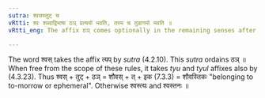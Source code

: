 ```yaml
---
sutra: श्वसस्तुट् च
vRtti: श्वः शब्दाद्विभाषा ठञ् प्रत्ययो भवति, तस्य च तुडागमो भवति ॥
vRtti_eng: The affix ठञ् comes optionally in the remaining senses after the word श्वस् and it takes the augment तुट् ॥

---
```

The word श्वस् takes the affix त्यप् by _sutra_ (4.2.10). This _sutra_ ordains ठञ् ॥ When free from the scope of these rules, it takes _tyu_ and _tyul_ affixes also by (4.3.23). Thus श्वस् + तुट् + ठञ् = शौवस् + त् + इक (7.3.3) = शौवस्तिकः "belonging to to-morrow or ephemeral". Otherwise श्वस्त्यः and श्वस्तनः ॥